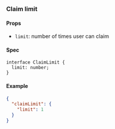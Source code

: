 ### Claim limit

#### Props

- `limit`: number of times user can claim

#### Spec

```TS
interface ClaimLimit {
  limit: number;
}
```

#### Example

```json
{
  "claimLimit": {
    "limit": 1
  }
}
```
